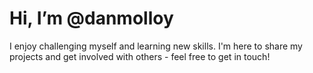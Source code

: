 # Hi, I’m @danmolloy

I enjoy challenging myself and learning new skills. I'm here to share my projects and get involved with others - feel free to get in touch! 

<!---
danmolloy/danmolloy is a ✨ special ✨ repository because its `README.md` (this file) appears on your GitHub profile.
You can click the Preview link to take a look at your changes.
--->
